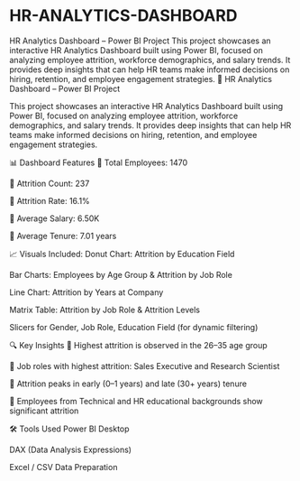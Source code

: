# HR-ANALYTICS-DASHBOARD
HR Analytics Dashboard – Power BI Project  This project showcases an interactive HR Analytics Dashboard built using Power BI, focused on analyzing employee attrition, workforce demographics, and salary trends. It provides deep insights that can help HR teams make informed decisions on hiring, retention, and employee engagement strategies.
💼 HR Analytics Dashboard – Power BI Project

This project showcases an interactive HR Analytics Dashboard built using Power BI, focused on analyzing employee attrition, workforce demographics, and salary trends. It provides deep insights that can help HR teams make informed decisions on hiring, retention, and employee engagement strategies.

📊 Dashboard Features
🔹 Total Employees: 1470

🔹 Attrition Count: 237

🔹 Attrition Rate: 16.1%

🔹 Average Salary: 6.50K

🔹 Average Tenure: 7.01 years

📈 Visuals Included:
Donut Chart: Attrition by Education Field

Bar Charts: Employees by Age Group & Attrition by Job Role

Line Chart: Attrition by Years at Company

Matrix Table: Attrition by Job Role & Attrition Levels

Slicers for Gender, Job Role, Education Field (for dynamic filtering)

🔍 Key Insights
📌 Highest attrition is observed in the 26–35 age group

📌 Job roles with highest attrition: Sales Executive and Research Scientist

📌 Attrition peaks in early (0–1 years) and late (30+ years) tenure

📌 Employees from Technical and HR educational backgrounds show significant attrition

🛠 Tools Used
Power BI Desktop

DAX (Data Analysis Expressions)

Excel / CSV Data Preparation
